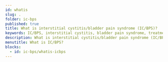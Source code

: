 ```yaml
---
id: whatis
slug: .
folder: ic-bps
published: true
title: What is interstitial cystitis/bladder pain syndrome (IC/BPS)?
keywords: IC/BPS, interstitial cystitis, bladder pain syndrome, treatment, diagnosis, hypersensitive bladder syndrome, painful bladder, frequent voiding, urge to void, GAG-layer, inflammation, bladder mucosa, urethra, bladder wall, cystitis
description: What is interstitial cystitis/bladder pain syndrome (IC/BPS)? Everything about this disease from diagnosis to treatment. Common symptoms are bladder pain, frequent urination and urge  to void.
menutitle: What is IC/BPS?
blocks:
  - id: ic-bps/whatis-icbps
---
```


